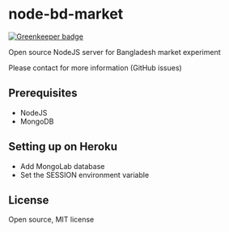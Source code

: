 # node-bd-market

[![Greenkeeper badge](https://badges.greenkeeper.io/mapmeld/bd-market.svg)](https://greenkeeper.io/)

Open source NodeJS server for Bangladesh market experiment

Please contact for more information (GitHub issues)

## Prerequisites

* NodeJS
* MongoDB

## Setting up on Heroku

* Add MongoLab database
* Set the SESSION environment variable

## License

Open source, MIT license
